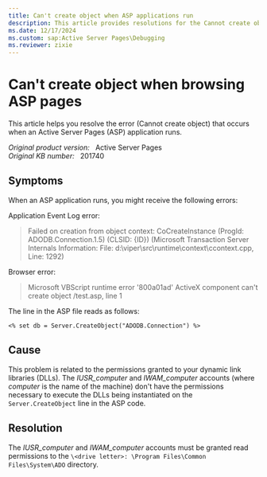 ```yaml
---
title: Can't create object when ASP applications run
description: This article provides resolutions for the Cannot create object error that occurs when ASP applications run.
ms.date: 12/17/2024
ms.custom: sap:Active Server Pages\Debugging
ms.reviewer: zixie
---
```

# Can't create object when browsing ASP pages

This article helps you resolve the error (Cannot create object) that occurs when an Active Server Pages (ASP) application runs.

_Original product version:_ &nbsp; Active Server Pages  
_Original KB number:_ &nbsp; 201740

## Symptoms

When an ASP application runs, you might receive the following errors:

Application Event Log error:

> Failed on creation from object context: CoCreateInstance (ProgId: ADODB.Connection.1.5) (CLSID: {ID}) (Microsoft Transaction Server Internals Information: File: d:\viper\src\runtime\context\ccontext.cpp, Line: 1292)

Browser error:

> Microsoft VBScript runtime error '800a01ad' ActiveX component can't create object /test.asp, line 1

The line in the ASP file reads as follows:

```vbscript
<% set db = Server.CreateObject("ADODB.Connection") %>
```

## Cause

This problem is related to the permissions granted to your dynamic link libraries (DLLs). The *IUSR_computer* and *IWAM_computer* accounts (where *computer* is the name of the machine) don't have the permissions necessary to execute the DLLs being instantiated on the `Server.CreateObject` line in the ASP code.

## Resolution

The *IUSR_computer* and *IWAM_computer* accounts must be granted read permissions to the `\<drive letter>: \Program Files\Common Files\System\ADO` directory.
